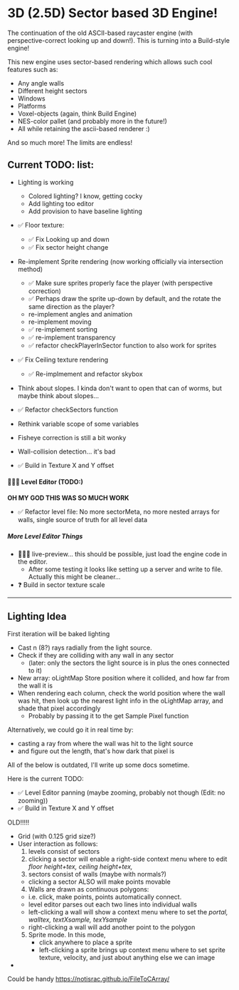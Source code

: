 # 3D (2.5D) Sector based 3D Engine!

The continuation of the old ASCII-based raycaster engine (with perspective-correct looking up and down!). This is turning into a Build-style engine!

This new engine uses sector-based rendering which allows such cool features such as:

- Any angle walls
- Different height sectors
- Windows
- Platforms
- Voxel-objects (again, think Build Engine)
- NES-color pallet (and probably more in the future!)
- All while retaining the ascii-based renderer :)

And so much more! The limits are endless!


## Current TODO: list:


- Lighting is working
  - Colored lighting? I know, getting cocky
  - Add lighting too editor
  - Add provision to have baseline lighting


- ✅ Floor texture:
  - ✅ Fix Looking up and down
  - ✅ Fix sector height change
- Re-implement Sprite rendering (now working officially via intersection method)
  - ✅ Make sure sprites properly face the player (with perspective correction)
  - ✅ Perhaps draw the sprite up-down by default, and the rotate the same direction as the player?
  - re-implement angles and animation
  - re-implement moving
  - ✅ re-implement sorting 
  - ✅ re-implement transparency
  - ✅ refactor checkPlayerInSector function to also work for sprites
- ✅ Fix Ceiling texture rendering
  - ✅ Re-implmement and refactor skybox
- Think about slopes. I kinda don't want to open that can of worms, but maybe think about slopes...

- ✅ Refactor checkSectors function
- Rethink variable scope of some variables
- Fisheye correction is still a bit wonky
- Wall-collision detection... it's bad
- ✅ Build in Texture X and Y offset

#### 👩🏼‍💻 Level Editor (TODO:)
**OH MY GOD THIS WAS SO MUCH WORK**
- ✅ Refactor level file: No more sectorMeta, no more nested arrays for walls, single source of truth for all level data 

##### More Level Editor Things
- 👩🏼‍💻 live-preview... this should be possible, just load the engine code in the editor. 
  - After some testing it looks like setting up a server and write to file. Actually this might be cleaner...
- ❓ Build in sector texture scale


----


## Lighting Idea

First iteration will be baked lighting
- Cast n (8?) rays radially from the light source. 
- Check if they are colliding with any wall in any sector 
  - (later: only the sectors the light source is in plus the ones connected to it)
- New array:  oLightMap Store position where it collided, and how far from the wall it is
- When rendering each column, check the world position where the wall was hit, then look up the nearest light info in the oLightMap array, and shade that pixel accordingly
  - Probably by passing it to the get Sample Pixel function 


Alternatively, we could go it in real time by:
- casting a ray from where the wall was hit to the light source
- and figure out the length, that's how dark that pixel is



All of the below is outdated, I'll write up some docs sometime.

Here is the current TODO:
- ✅ Level Editor panning (maybe zooming, probably not though (Edit: no zooming))
- ✅ Build in Texture X and Y offset




OLD!!!!!
- Grid (with 0.125 grid size?)
- User interaction as follows:
  1. levels consist of sectors
  2. clicking a sector will enable a right-side context menu where to edit *floor height+tex, ceiling height+tex,*
  3. sectors consist of walls (maybe with normals?)
    - clicking a sector ALSO will make points movable
  4. Walls are drawn as continuous polygons: 
    - i.e. click, make points, points automatically connect. 
    - level editor parses out each two lines into individual walls
    - left-clicking a wall will show a context menu where to set the *portal, walltex, textXsample, texYsample*
    - right-clicking a wall will add another point to the polygon
  5. Sprite mode. In this mode,
     -  click anywhere to place a sprite
     -  left-clicking a sprite brings up context menu where to set sprite texture, velocity, and just about anything else we can image
-  



Could be handy https://notisrac.github.io/FileToCArray/